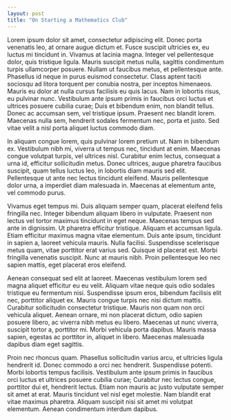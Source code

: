 ```yaml
---
layout: post
title: "On Starting a Mathematics Club"
---
```


Lorem ipsum dolor sit amet, consectetur adipiscing elit. Donec porta venenatis
leo, at ornare augue dictum et. Fusce suscipit ultricies ex, eu luctus mi
tincidunt in. Vivamus at lacinia magna. Integer vel pellentesque dolor, quis
tristique ligula. Mauris suscipit metus nulla, sagittis condimentum turpis
ullamcorper posuere. Nullam ut faucibus metus, et pellentesque ante. Phasellus
id neque in purus euismod consectetur. Class aptent taciti sociosqu ad litora
torquent per conubia nostra, per inceptos himenaeos. Mauris eu dolor at nulla
cursus facilisis eu quis lacus. Nam in lobortis risus, eu pulvinar nunc.
Vestibulum ante ipsum primis in faucibus orci luctus et ultrices posuere
cubilia curae; Duis et bibendum enim, non blandit tellus. Donec ac accumsan
sem, vel tristique ipsum. Praesent nec blandit lorem. Maecenas nulla sem,
hendrerit sodales fermentum nec, porta et justo. Sed vitae velit a nisl porta
aliquet luctus commodo diam.

In aliquam congue lorem, quis pulvinar lorem pretium ut. Nam in bibendum ex.
Vestibulum nibh mi, viverra ut tempus nec, tincidunt at enim. Maecenas congue
volutpat turpis, vel ultrices nisl. Curabitur enim lectus, consequat a urna id,
efficitur sollicitudin metus. Donec ultrices, augue pharetra faucibus suscipit,
quam tellus luctus leo, in lobortis diam mauris sed elit. Pellentesque ut ante
nec lectus tincidunt eleifend. Mauris pellentesque dolor urna, a imperdiet diam
malesuada in. Maecenas at elementum ante, vel commodo purus.

Vivamus eget tempus mi. Duis aliquam semper quam, placerat eleifend felis
fringilla nec. Integer bibendum aliquam libero in vulputate. Praesent non
lectus vel tortor maximus tincidunt in eget neque. Maecenas tempus sed ante in
dignissim. Ut pharetra efficitur tristique. Aliquam et accumsan ligula. Etiam
efficitur maximus magna vitae elementum. Duis ante ipsum, tincidunt in sapien
a, laoreet vehicula mauris. Nulla facilisi. Suspendisse scelerisque metus quam,
vitae porttitor erat varius sed. Quisque id placerat est. Morbi fringilla
venenatis suscipit. Nunc at mauris nibh. Proin pellentesque leo nec sapien
mattis, eget placerat eros eleifend.

Aenean consequat sed elit at laoreet. Maecenas vestibulum lorem sed magna
aliquet efficitur eu eu velit. Aliquam vitae neque quis odio sodales tristique
eu fermentum nisi. Suspendisse ipsum eros, bibendum facilisis elit nec,
porttitor aliquet ex. Mauris congue turpis nec nisi dictum mattis. Curabitur
sollicitudin consectetur tristique. Mauris non quam non orci vehicula aliquet.
Aenean ornare, mi non placerat dictum, odio sapien posuere libero, ac viverra
nibh metus eu libero. Maecenas ut nunc viverra, suscipit tortor a, porttitor
mi. Morbi vehicula porta dapibus. Mauris massa sapien, egestas ac porttitor in,
aliquet in libero. Maecenas malesuada dapibus diam eget sagittis.

Proin nec rhoncus quam. Phasellus sollicitudin varius arcu, et ultricies ligula
hendrerit id. Donec commodo a orci nec hendrerit. Suspendisse potenti. Morbi
lobortis tempus facilisis. Vestibulum ante ipsum primis in faucibus orci luctus
et ultrices posuere cubilia curae; Curabitur nec lectus congue, porttitor dui
et, hendrerit lectus. Etiam non mauris ac justo vulputate semper sit amet at
erat. Mauris tincidunt vel nisl eget molestie. Nam blandit erat vitae maximus
pharetra. Aliquam suscipit nisi sit amet mi volutpat elementum. Aenean
condimentum interdum dapibus.
